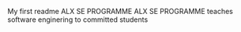 My first readme
ALX SE PROGRAMME
ALX SE PROGRAMME teaches software enginering to committed students
